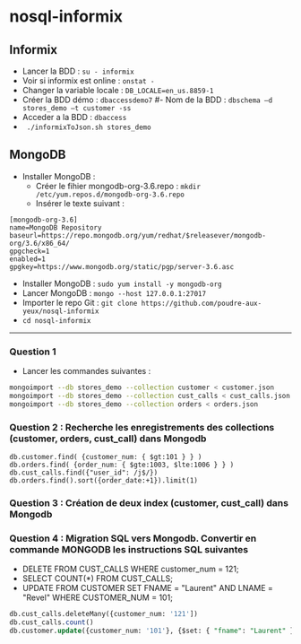 # nosql-informix

## Informix

- Lancer la BDD : `su - informix`
- Voir si informix est online : `onstat -`
- Changer la variable locale : `DB_LOCALE=en_us.8859-1`
- Créer la BDD démo : `dbaccessdemo7`
#- Nom de la BDD : `dbschema –d stores_demo –t customer -ss`
- Acceder a la BDD : `dbaccess`
- ` ./informixToJson.sh stores_demo`

## MongoDB

- Installer MongoDB : 
  - Créer le fihier mongodb-org-3.6.repo : `mkdir /etc/yum.repos.d/mongodb-org-3.6.repo`
  - Insérer le texte suivant :  
```
[mongodb-org-3.6]
name=MongoDB Repository
baseurl=https://repo.mongodb.org/yum/redhat/$releasever/mongodb-org/3.6/x86_64/
gpgcheck=1
enabled=1
gpgkey=https://www.mongodb.org/static/pgp/server-3.6.asc
```  
- Installer MongoDB : `sudo yum install -y mongodb-org`
- Lancer MongoDB : `mongo --host 127.0.0.1:27017`
- Importer le repo Git : `git clone https://github.com/poudre-aux-yeux/nosql-informix`
- `cd nosql-informix`

---

### Question 1

- Lancer les commandes suivantes :
```sh
mongoimport --db stores_demo --collection customer < customer.json
mongoimport --db stores_demo --collection cust_calls < cust_calls.json
mongoimport --db stores_demo --collection orders < orders.json
```

### Question 2 : Recherche les enregistrements des collections (customer, orders, cust_call) dans Mongodb

```
db.customer.find( {customer_num: { $gt:101 } } )
db.orders.find( {order_num: { $gte:1003, $lte:1006 } } )
db.cust_calls.find({"user_id": /j$/})
db.orders.find().sort({order_date:+1}).limit(1)
```

### Question 3 : Création de deux index (customer, cust_call) dans Mongodb

### Question 4 : Migration SQL vers Mongodb. Convertir en commande MONGODB les instructions SQL suivantes

- DELETE FROM CUST_CALLS WHERE customer_num = 121; 
- SELECT COUNT(*) FROM CUST_CALLS;
- UPDATE FROM CUSTOMER SET FNAME = "Laurent" AND LNAME = "Revel" WHERE CUSTOMER_NUM = 101;

```sql
db.cust_calls.deleteMany({customer_num: '121'])
db.cust_calls.count()
db.customer.update({customer_num: '101'}, {$set: { "fname": "Laurent" }, {"lname": "Revel"}})
```
